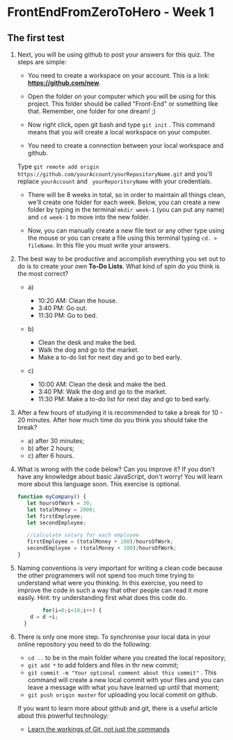 # FrontEndFromZeroToHero - Week 1

## The first test

1. Next, you will be using github to post your answers for this quiz. The steps are simple:

    * You need to create a workspace on your account. This is a link: **https://github.com/new**.
    
    * Open the folder on your computer which you will be using for this project. This folder should be called "Front-End" or something like that. Remember, one folder for one dream! ;)
    
    * Now right click, open git bash and type `` git init `` . This command means that you will create a local workspace on your computer. 
    
    * You need to create a connection between your local workspace and github.
    
    Type `` git remote add origin https://github.com/yourAccount/yourRepositoryName.git `` and you'll replace ``yourAccount`` and `` yourReporitoryName`` with your credentials.
    
    * There will be 8 weeks in total, so in order to maintain all things clean, we'll create one folder for each week. Below, you can create a new folder by typing in the terminal ``mkdir week-1`` (you can put any name) and ``cd week-1`` to move into the new folder. 
    
    * Now, you can manually create a new file text or any other type using the mouse or you can create a file using this terminal typing ``cd. > fileName``. In this file you must write your answers. 

2. The best way to be productive and accomplish everything you set out to do is to create your own **To-Do Lists**. What kind of spin do you think is the most correct?  
    
    * a)
        * 10:20 AM: Clean the house.
        * 3:40 PM: Go out.
        * 11:30 PM: Go to bed.
        
    * b) 
        * Clean the desk and make the bed.
        * Walk the dog and go to the market.
        * Make a to-do list for next day and go to bed early.
        
    * c)
        * 10:00 AM: Clean the desk and make the bed.
        * 3:40 PM: Walk the dog and go to the market.
        * 11:30 PM: Make a to-do list for next day and go to bed early.
   
3. After a few hours of studying it is recommended to take a break for 10 - 20 minutes. After how much time do you think you should take the break?
    * a) after 30 minutes;
    * b) after 2 hours;
    * c) after 6 hours.
    
4. What is wrong with the code below? Can you improve it? If you don't have any knowledge about basic JavaScript, don't worry! You will learn more about this language soon. This exercise is optional. 
 
    ```javascript
    function myCompany() {
       let hoursOfWork = 30;
       let totalMoney = 2000;
       let firstEmployee;
       let secondEmployee;

       //calculate salary for each employee
       firstEmployee = (totalMoney + 100)/hoursOfWork;
       secondEmployee = (totalMoney + 100)/hoursOfWork;
   }
   ```
5. Naming conventions is very important for writing a clean code because the other programmers will not spend too much time trying to understand what were you thinking. In this exercise, you need to improve the code in such a way that other people can read it more easily. Hint: try understanding first what does this code do. 
   ```javascript
           for(i=0;i<10;i++) {
       d = d +i;
     }
   ```    

6. There is only one more step. To synchronise your local data in your online repository you need to do the following: 

    * ``cd ..`` to be in the main folder where you created the local repository;
    * ``git add *`` to add folders and files in thr new commit;
    * ``git commit -m "Your optional comment about this commit"`` . This command will create a new local commit with your files and you can leave a message with what you have learned up until that moment;
    * ``git push origin master`` for uploading you local commit on github.
       
    If you want to learn more about github and git, there is a useful article about this powerful technology: 
    * [Learn the workings of Git, not just the commands](https://www.ibm.com/developerworks/library/d-learn-workings-git)
